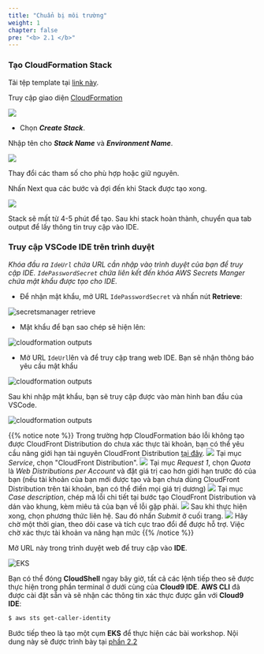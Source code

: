 ```yaml
---
title: "Chuẩn bị môi trường"
weight: 1
chapter: false
pre: "<b> 2.1 </b>"
---
```


### **Tạo CloudFormation Stack**
Tải tệp template tại [link này](https://github.com/aws-samples/eks-workshop-v2/releases/download/release-snapshot-631eaeb7/ide-cfn.yaml).

Truy cập giao diện [CloudFormation](console.aws.amazon.com/cloudformation/home)

![](/EKS-Workshop-4/images/2/1/3/010.jpg)

- Chọn **_Create Stack_**.

Nhập tên cho **_Stack Name_** và **_Environment Name_**.

![](/EKS-Workshop-4/images/2/1/3/011.jpg?width=70pc)

Thay đổi các tham số cho phù hợp hoặc giữ nguyên.

Nhấn Next qua các bước và đợi đến khi Stack được tạo xong.

![](/EKS-Workshop-4/images/2/1/3/008.jpg?width=50pc)

Stack sẽ mất từ 4-5 phút để tạo. Sau khi stack hoàn thành, chuyển qua tab output để lấy thông tin truy cập vào IDE.

### **Truy cập VSCode IDE trên trình duyệt**

_Khóa đầu ra `IdeUrl` chứa URL cần nhập vào trình duyệt của bạn để truy cập IDE. `IdePasswordSecret` chứa liên kết đến khóa AWS Secrets Manger chứa mật khẩu được tạo cho IDE._

- Để nhận mật khẩu, mở URL `IdePasswordSecret` và nhấn nút **Retrieve**:

![secretsmanager retrieve](/EKS-Workshop-4/images/2/1/2/vscode-password-retrieve.webp)

- Mật khẩu để bạn sao chép sẽ hiện lên:

![cloudformation outputs](/EKS-Workshop-4/images/2/1/2/vscode-password-visible.webp)

- Mở URL `IdeUrl`lên và để truy cập trang web IDE. Bạn sẽ nhận thông báo yêu cầu mật khẩu

![cloudformation outputs](/EKS-Workshop-4/images/2/1/2/vscode-password.webp)

Sau khi nhập mật khẩu, bạn sẽ truy cập được vào màn hình ban đầu của VSCode.

![cloudformation outputs](/EKS-Workshop-4/images/2/1/2/vscode-splash.webp)


{{% notice note %}}
Trong trường hợp CloudFormation báo lỗi không tạo được CloudFront Distribution do chưa xác thực tài khoản, bạn có thể yêu cầu nâng giới hạn tài nguyên CloudFront Distribution [tại đây](https://support.console.aws.amazon.com/support/home#/case/create?issueType=service-limit-increase).
![](/EKS-Workshop-4/images/2/1/2/quota-failed-01.jpg?featherlight=false&width=30pc)
Tại mục _Service_, chọn "CloudFront Distribution".
![](/EKS-Workshop-4/images/2/1/2/quota-inc-01.jpg?featherlight=false&width=90pc)
Tại mục _Request 1_, chọn _Quota_ là _Web Distributions per Account_ và đặt giá trị cao hơn giới hạn trước đó của bạn (nếu tài khoản của bạn mới được tạo và bạn chưa dùng CloudFront Distribution trên tài khoản, bạn có thể điền mọi giá trị dương)
![](/EKS-Workshop-4/images/2/1/2/quota-inc-02.jpg?featherlight=false&width=90pc)
Tại mục _Case description_, chép mã lỗi chi tiết tại bước tạo CloudFront Distribution và dán vào khung, kèm miêu tả của bạn về lỗi gặp phải.
![](/EKS-Workshop-4/images/2/1/2/quota-inc-03.jpg?featherlight=false&width=90pc)
Sau khi thực hiện xong, chọn phương thức liên hệ. Sau đó nhấn _Submit_ ở cuối trang.
![](/EKS-Workshop-4/images/2/1/2/quota-inc-04.jpg?featherlight=false&width=90pc)
Hãy chờ một thời gian, theo dõi case và tích cực trao đổi để được hỗ trợ. Việc chờ xác thực tài khoản va nâng hạn mức
{{% /notice %}}


Mở URL này trong trình duyệt web để truy cập vào **IDE**.

![EKS](/EKS-Workshop-4/images/2/1/2/vsc-web.png?featherlight=false&width=90pc)

Bạn có thể đóng **CloudShell** ngay bây giờ, tất cả các lệnh tiếp theo sẽ được thực hiện trong phần terminal ở dưới cùng của **Cloud9 IDE**. **AWS CLI** đã được cài đặt sẵn và sẽ nhận các thông tin xác thực được gắn với **Cloud9 IDE**:

```bash test=false
$ aws sts get-caller-identity
```

Bước tiếp theo là tạo một cụm **EKS** để thực hiện các bài workshop. Nội dung này sẽ được trình bày tại [phần 2.2](../../../../2.2-cluster-creation/)
